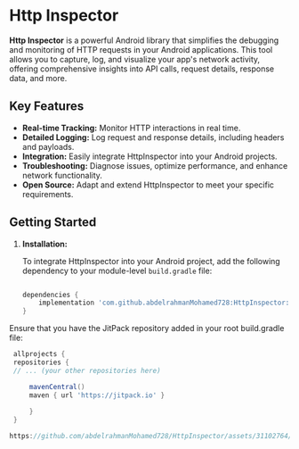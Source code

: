 # Http Inspector

**Http Inspector** is a powerful Android library that simplifies the debugging and monitoring of
HTTP requests in your Android applications. This tool allows you to capture, log, and visualize your
app's network activity, offering comprehensive insights into API calls, request details, response
data, and more.

## Key Features

- **Real-time Tracking:** Monitor HTTP interactions in real time.
- **Detailed Logging:** Log request and response details, including headers and payloads.
- **Integration:** Easily integrate HttpInspector into your Android projects.
- **Troubleshooting:** Diagnose issues, optimize performance, and enhance network functionality.
- **Open Source:** Adapt and extend HttpInspector to meet your specific requirements.

## Getting Started

1. **Installation:**

   To integrate HttpInspector into your Android project, add the following dependency to your
   module-level `build.gradle` file:

   ```gradle s

   dependencies {
       implementation 'com.github.abdelrahmanMohamed728:HttpInspector:version'
   } 

   
  Ensure that you have the JitPack repository added in your root build.gradle file:

   ```gradle s
    allprojects {
    repositories {
    // ... (your other repositories here)

        mavenCentral()
        maven { url 'https://jitpack.io' }
    
        }
    }

https://github.com/abdelrahmanMohamed728/HttpInspector/assets/31102764/6b2c776c-1c40-44bb-bb82-37aadb6d74d2



